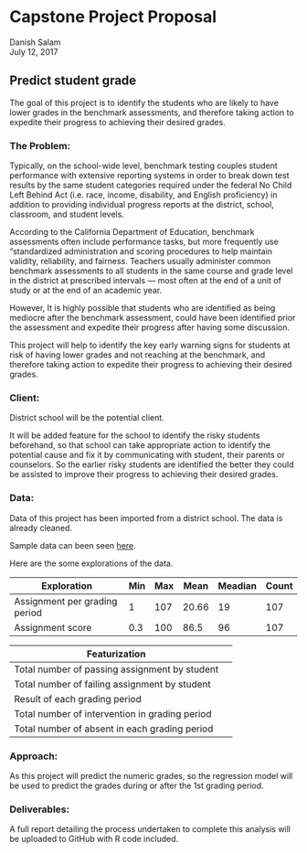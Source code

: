 # Capstone Project Proposal
Danish Salam  
July 12, 2017  

## Predict student grade

The goal of this project is to identify the students who are likely to have lower grades in the benchmark assessments, and therefore taking action to expedite their progress to achieving their desired grades.

### The Problem:
Typically, on the school-wide level, benchmark testing couples student performance with extensive reporting systems in order to break down test results by the same student categories required under the federal No Child Left Behind Act (i.e. race, income, disability, and English proficiency) in addition to providing individual progress reports at the district, school, classroom, and student levels.

According to the California Department of Education, benchmark assessments often include performance tasks, but more frequently use “standardized administration and scoring procedures to help maintain validity, reliability, and fairness. Teachers usually administer common benchmark assessments to all students in the same course and grade level in the district at prescribed intervals — most often at the end of a unit of study or at the end of an academic year. 

However, It is highly possible that students who are identified as being mediocre after the benchmark assessment, could have been identified prior the assessment and expedite their progress after having some discussion.

This project will help to identify the key early warning signs for students at risk of having lower grades and not reaching at the benchmark, and therefore taking action to expedite their progress to achieving their desired grades.

### Client:
District school will be the potential client.

It will be added feature for the school to identify the risky students beforehand, so that school can take appropriate action to identify the potential cause and fix it by communicating with student, their parents or counselors. So the earlier risky students are identified the better they could be assisted to improve their progress to achieving their desired grades.

### Data:
Data of this project has been imported from a district school. The data is already cleaned.

Sample data can been seen [here](https://docs.google.com/spreadsheets/d/1CA4ZEcCyxxwZpAFJ0Q69NCLpijnFiwEF4aG24j5VBpQ/edit?usp=sharing).

Here are the some explorations of the data.

Exploration                             | Min | Max | Mean | Meadian | Count
----------------------------------------| ----| ----| -----| --------| -----| 
Assignment per grading period           | 1   | 107 | 20.66 | 19     | 107|
Assignment score                        | 0.3 | 100| 86.5| 96| 107|


Featurization                                  |   |
-----------------------------------------------| --|
Total number of passing assignment by student   |
Total number of failing assignment by student   |
Result of each grading period |
Total number of intervention in grading period|
Total number of absent in each grading period|


### Approach:
As this project will predict the numeric grades, so the regression model will be used to predict the grades during or after the 1st grading period.

### Deliverables:
A full report detailing the process undertaken to complete this analysis will be uploaded to GitHub with R code included.
